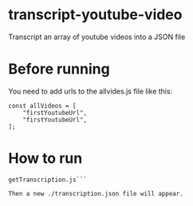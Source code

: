 # transcript-youtube-video
Transcript an array of youtube videos into a JSON file


# Before running
You need to add urls to the allvides.js file like this:
```
const allVideos = [
    "firstYoutubeUrl",
    "firstYoutubeUrl",
];

```

# How to run
```node 
getTranscription.js```

Then a new ./transcription.json file will appear.